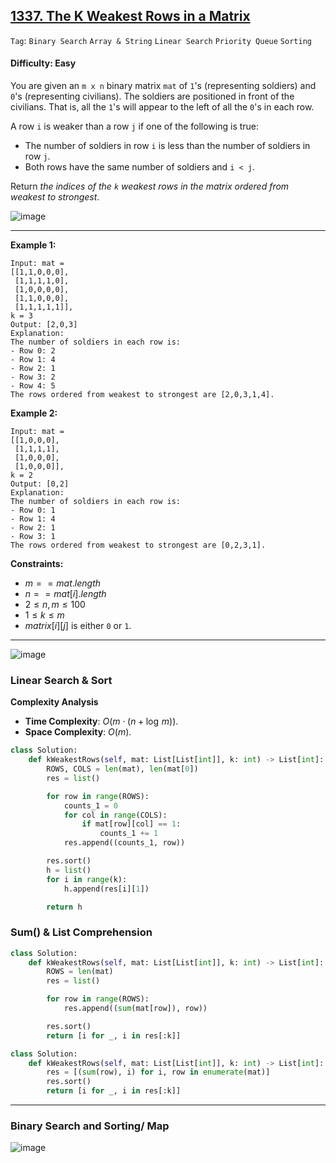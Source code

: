 ## [1337. The K Weakest Rows in a Matrix](https://leetcode.com/problems/the-k-weakest-rows-in-a-matrix)

```Tag```: ```Binary Search``` ```Array & String``` ```Linear Search``` ```Priority Queue``` ```Sorting``` 

#### Difficulty: Easy

You are given an ```m x n``` binary matrix ```mat``` of ```1```'s (representing soldiers) and ```0```'s (representing civilians). The soldiers are positioned in front of the civilians. That is, all the ```1```'s will appear to the left of all the ```0```'s in each row.

A row ```i``` is weaker than a row ```j``` if one of the following is true:

- The number of soldiers in row ```i``` is less than the number of soldiers in row ```j```.
- Both rows have the same number of soldiers and ```i < j```.

Return _the indices of the ```k``` weakest rows in the matrix ordered from weakest to strongest_.

![image](https://github.com/quananhle/Python/assets/35042430/0b7c6992-1cea-4832-8dde-92fa8520c754)

---

__Example 1:__
```
Input: mat = 
[[1,1,0,0,0],
 [1,1,1,1,0],
 [1,0,0,0,0],
 [1,1,0,0,0],
 [1,1,1,1,1]], 
k = 3
Output: [2,0,3]
Explanation: 
The number of soldiers in each row is: 
- Row 0: 2 
- Row 1: 4 
- Row 2: 1 
- Row 3: 2 
- Row 4: 5 
The rows ordered from weakest to strongest are [2,0,3,1,4].
```

__Example 2:__
```
Input: mat = 
[[1,0,0,0],
 [1,1,1,1],
 [1,0,0,0],
 [1,0,0,0]], 
k = 2
Output: [0,2]
Explanation: 
The number of soldiers in each row is: 
- Row 0: 1 
- Row 1: 4 
- Row 2: 1 
- Row 3: 1 
The rows ordered from weakest to strongest are [0,2,3,1].
```

__Constraints:__

- $m == mat.length$
- $n == mat[i].length$
- $2 \le n, m \le 100$
- $1 \le k \le m$
- $matrix[i][j]$ is either ```0``` or ```1```.

---

![image](https://leetcode.com/problems/the-k-weakest-rows-in-a-matrix/Figures/1337/row_counts.png)

### Linear Search & Sort

__Complexity Analysis__

- __Time Complexity__: $O(m \cdot (n + \log \,m))$.
- __Space Complexity__: $O(m)$.

```Python
class Solution:
    def kWeakestRows(self, mat: List[List[int]], k: int) -> List[int]:
        ROWS, COLS = len(mat), len(mat[0])
        res = list()

        for row in range(ROWS):
            counts_1 = 0
            for col in range(COLS):
                if mat[row][col] == 1:
                    counts_1 += 1
            res.append((counts_1, row))

        res.sort()
        h = list()
        for i in range(k):
            h.append(res[i][1])

        return h
```

### Sum() & List Comprehension

```Python
class Solution:
    def kWeakestRows(self, mat: List[List[int]], k: int) -> List[int]:
        ROWS = len(mat)
        res = list()

        for row in range(ROWS):
            res.append((sum(mat[row]), row))

        res.sort()
        return [i for _, i in res[:k]]
```

```Python
class Solution:
    def kWeakestRows(self, mat: List[List[int]], k: int) -> List[int]:
        res = [(sum(row), i) for i, row in enumerate(mat)]
        res.sort()
        return [i for _, i in res[:k]]
```

---

### Binary Search and Sorting/ Map

![image](https://github.com/quananhle/Python/assets/35042430/a4a8d82c-502e-41ba-8165-e72ae8b68cf5)

```Python

```
